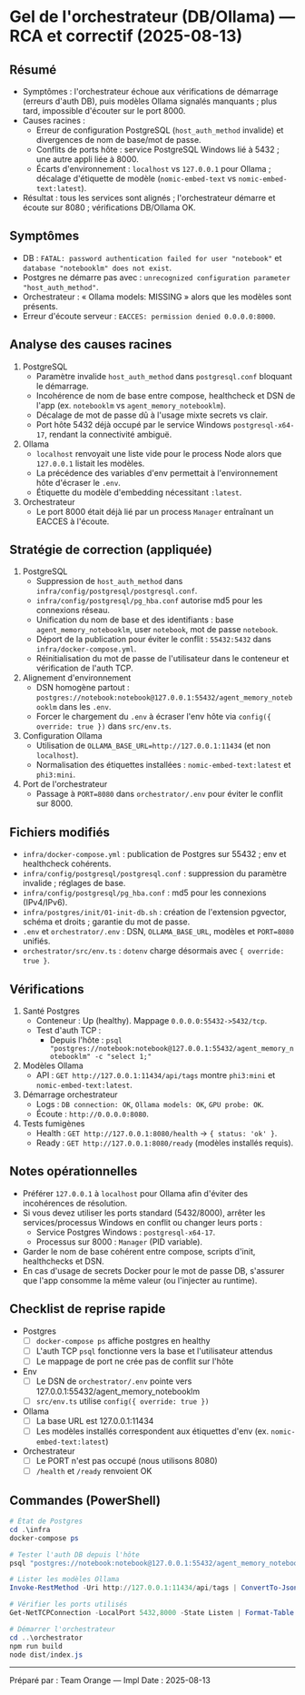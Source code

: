 # Gel de l'orchestrateur (DB/Ollama) — RCA et correctif (2025-08-13)

## Résumé
- Symptômes : l'orchestrateur échoue aux vérifications de démarrage (erreurs d'auth DB), puis modèles Ollama signalés manquants ; plus tard, impossible d'écouter sur le port 8000.
- Causes racines :
  - Erreur de configuration PostgreSQL (`host_auth_method` invalide) et divergences de nom de base/mot de passe.
  - Conflits de ports hôte : service PostgreSQL Windows lié à 5432 ; une autre appli liée à 8000.
  - Écarts d'environnement : `localhost` vs `127.0.0.1` pour Ollama ; décalage d'étiquette de modèle (`nomic-embed-text` vs `nomic-embed-text:latest`).
- Résultat : tous les services sont alignés ; l'orchestrateur démarre et écoute sur 8080 ; vérifications DB/Ollama OK.

## Symptômes
- DB : `FATAL: password authentication failed for user "notebook"` et `database "notebooklm" does not exist`.
- Postgres ne démarre pas avec : `unrecognized configuration parameter "host_auth_method"`.
- Orchestrateur : « Ollama models: MISSING » alors que les modèles sont présents.
- Erreur d'écoute serveur : `EACCES: permission denied 0.0.0.0:8000`.

## Analyse des causes racines
1. PostgreSQL
   - Paramètre invalide `host_auth_method` dans `postgresql.conf` bloquant le démarrage.
   - Incohérence de nom de base entre compose, healthcheck et DSN de l'app (ex. `notebooklm` vs `agent_memory_notebooklm`).
   - Décalage de mot de passe dû à l'usage mixte secrets vs clair.
   - Port hôte 5432 déjà occupé par le service Windows `postgresql-x64-17`, rendant la connectivité ambiguë.
2. Ollama
   - `localhost` renvoyait une liste vide pour le process Node alors que `127.0.0.1` listait les modèles.
   - La précédence des variables d'env permettait à l'environnement hôte d'écraser le `.env`.
   - Étiquette du modèle d'embedding nécessitant `:latest`.
3. Orchestrateur
   - Le port 8000 était déjà lié par un process `Manager` entraînant un EACCES à l'écoute.

## Stratégie de correction (appliquée)
1. PostgreSQL
   - Suppression de `host_auth_method` dans `infra/config/postgresql/postgresql.conf`.
   - `infra/config/postgresql/pg_hba.conf` autorise md5 pour les connexions réseau.
   - Unification du nom de base et des identifiants : base `agent_memory_notebooklm`, user `notebook`, mot de passe `notebook`.
   - Déport de la publication pour éviter le conflit : `55432:5432` dans `infra/docker-compose.yml`.
   - Réinitialisation du mot de passe de l'utilisateur dans le conteneur et vérification de l'auth TCP.
2. Alignement d'environnement
   - DSN homogène partout : `postgres://notebook:notebook@127.0.0.1:55432/agent_memory_notebooklm` dans les `.env`.
   - Forcer le chargement du `.env` à écraser l'env hôte via `config({ override: true })` dans `src/env.ts`.
3. Configuration Ollama
   - Utilisation de `OLLAMA_BASE_URL=http://127.0.0.1:11434` (et non `localhost`).
   - Normalisation des étiquettes installées : `nomic-embed-text:latest` et `phi3:mini`.
4. Port de l'orchestrateur
   - Passage à `PORT=8080` dans `orchestrator/.env` pour éviter le conflit sur 8000.

## Fichiers modifiés
- `infra/docker-compose.yml` : publication de Postgres sur 55432 ; env et healthcheck cohérents.
- `infra/config/postgresql/postgresql.conf` : suppression du paramètre invalide ; réglages de base.
- `infra/config/postgresql/pg_hba.conf` : md5 pour les connexions (IPv4/IPv6).
- `infra/postgres/init/01-init-db.sh` : création de l'extension pgvector, schéma et droits ; garantie du mot de passe.
- `.env` et `orchestrator/.env` : DSN, `OLLAMA_BASE_URL`, modèles et `PORT=8080` unifiés.
- `orchestrator/src/env.ts` : `dotenv` charge désormais avec `{ override: true }`.

## Vérifications
1. Santé Postgres
   - Conteneur : Up (healthy). Mappage `0.0.0.0:55432->5432/tcp`.
   - Test d'auth TCP :
     - Depuis l'hôte : `psql "postgres://notebook:notebook@127.0.0.1:55432/agent_memory_notebooklm" -c "select 1;"`
2. Modèles Ollama
   - API : `GET http://127.0.0.1:11434/api/tags` montre `phi3:mini` et `nomic-embed-text:latest`.
3. Démarrage orchestrateur
   - Logs : `DB connection: OK`, `Ollama models: OK`, `GPU probe: OK`.
   - Écoute : `http://0.0.0.0:8080`.
4. Tests fumigènes
   - Health : `GET http://127.0.0.1:8080/health` → `{ status: 'ok' }`.
   - Ready : `GET http://127.0.0.1:8080/ready` (modèles installés requis).

## Notes opérationnelles
- Préférer `127.0.0.1` à `localhost` pour Ollama afin d'éviter des incohérences de résolution.
- Si vous devez utiliser les ports standard (5432/8000), arrêter les services/processus Windows en conflit ou changer leurs ports :
  - Service Postgres Windows : `postgresql-x64-17`.
  - Processus sur 8000 : `Manager` (PID variable).
- Garder le nom de base cohérent entre compose, scripts d'init, healthchecks et DSN.
- En cas d'usage de secrets Docker pour le mot de passe DB, s'assurer que l'app consomme la même valeur (ou l'injecter au runtime).

## Checklist de reprise rapide
- Postgres
  - [ ] `docker-compose ps` affiche postgres en healthy
  - [ ] L'auth TCP `psql` fonctionne vers la base et l'utilisateur attendus
  - [ ] Le mappage de port ne crée pas de conflit sur l'hôte
- Env
  - [ ] Le DSN de `orchestrator/.env` pointe vers 127.0.0.1:55432/agent_memory_notebooklm
  - [ ] `src/env.ts` utilise `config({ override: true })`
- Ollama
  - [ ] La base URL est 127.0.0.1:11434
  - [ ] Les modèles installés correspondent aux étiquettes d'env (ex. `nomic-embed-text:latest`)
- Orchestrateur
  - [ ] Le PORT n'est pas occupé (nous utilisons 8080)
  - [ ] `/health` et `/ready` renvoient OK

## Commandes (PowerShell)
```powershell
# État de Postgres
cd .\infra
docker-compose ps

# Tester l'auth DB depuis l'hôte
psql "postgres://notebook:notebook@127.0.0.1:55432/agent_memory_notebooklm" -c "select 1;"

# Lister les modèles Ollama
Invoke-RestMethod -Uri http://127.0.0.1:11434/api/tags | ConvertTo-Json -Depth 4

# Vérifier les ports utilisés
Get-NetTCPConnection -LocalPort 5432,8000 -State Listen | Format-Table -AutoSize

# Démarrer l'orchestrateur
cd ..\orchestrator
npm run build
node dist/index.js
```

---
Préparé par : Team Orange — Impl
Date : 2025-08-13
